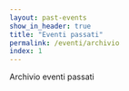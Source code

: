 ```yaml
---
layout: past-events
show_in_header: true
title: "Eventi passati"
permalink: /eventi/archivio
index: 1
---
```


Archivio eventi passati
